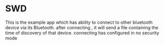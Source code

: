 # SWD
This is the example app which has ability to connect to other bluetooth device via its Bluetooth.
after connecting , it will send a file containing the time of discovery of that device.
connecting has configured in no security mode
